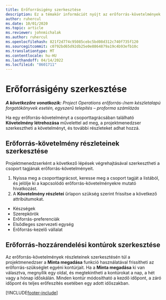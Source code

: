 ```yaml
---
title: Erőforrásigény szerkesztése
description: Ez a témakör információt nyújt az erőforrás-követelmények frissítésével kapcsolatban.
author: ruhercul
ms.date: 10/01/2020
ms.topic: article
ms.reviewer: johnmichalak
ms.author: ruhercul
ms.openlocfilehash: 821f2d774c95085cebc5bd08d312c740f735f120
ms.sourcegitcommit: c0792bd65d92db25e0e8864879a19c4b93efb10c
ms.translationtype: MT
ms.contentlocale: hu-HU
ms.lasthandoff: 04/14/2022
ms.locfileid: "8601711"
---
```

# <a name="edit-a-resource-requirement"></a>Erőforrásigény szerkesztése

_**A következőre vonatkozik:** Project Operations erőforrás-/nem készletalapú forgatókönyvek esetén, egyszerű telepítés – proforma számlázás_

Ha egy erőforrás-követelményt a csoporttagrácsában található **Követelmény létrehozása** művelettel ad meg, a projektmenedzser szerkesztheti a követelményt, és további részleteket adhat hozzá.

## <a name="edit-resource-requirement-details"></a>Erőforrás-követelmény részleteinek szerkesztése

Projektmenedzserként a következő lépések végrehajtásával szerkesztheti a csoport tagjának erőforrás-követelményeit.

1. Nyissa meg a csoporttagrácsot, keresse meg a csoport tagját a listából, és jelölje ki a kapcsolódó erőforrás-követelményekre mutató hivatkozást.
2. A **Követelmény részletei** űrlapon szükség szerint frissítse a következő attribútumokat.

- Készségek
- Szerepkörök
- Erőforrás-preferenciák
- Elsődleges szervezeti egység
- Erőforrás-kezelő vállalat

## <a name="edit-resource-assignment-contours"></a>Erőforrás-hozzárendelési kontúrok szerkesztése

Az erőforrás-követelmények részleteinek szerkesztésén túl a projektmenedzser a **Minta megadása** funkció használatával frissítheti az erőforrás-szükséglet egyéni kontúrjait. Ha a **Minta megadása** ki van választva, megnyílik egy oldal, és megtekintheti a kontúrokat a nap, a hét vagy a hónap időskálán. Minden kontúr módosítható a kezdő időpont, a záró időpont és teljes erőfeszítés esetében egy adott időszakban.

[!INCLUDE[footer-include](../includes/footer-banner.md)]